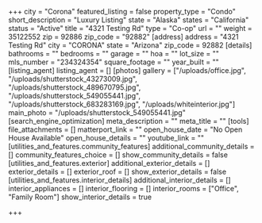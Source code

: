 +++
city = "Corona"
featured_listing = false
property_type = "Condo"
short_description = "Luxury Listing"
state = "Alaska"
states = "California"
status = "Active"
title = "4321 Testing Rd"
type = "Co-op"
url = ""
weight = 35122552
zip = 92886
zip_code = "92882"
[address]
address = "4321 Testing Rd"
city = "CORONA"
state = "Arizona"
zip_code = 92882
[details]
bathrooms = ""
bedrooms = ""
garage = ""
hoa = ""
lot_size = ""
mls_number = "234324354"
square_footage = ""
year_built = ""
[listing_agent]
listing_agent = []
[photos]
gallery = ["/uploads/office.jpg", "/uploads/shutterstock_43273009.jpg", "/uploads/shutterstock_489670795.jpg", "/uploads/shutterstock_549055441.jpg", "/uploads/shutterstock_683283169.jpg", "/uploads/whiteinterior.jpg"]
main_photo = "/uploads/shutterstock_549055441.jpg"
[search_engine_optimization]
meta_description = ""
meta_title = ""
[tools]
file_attachments = []
matterport_link = ""
open_house_date = "No Open House Available"
open_house_details = ""
youtube_link = ""
[utilities_and_features.community_features]
additional_community_details = []
community_features_choice = []
show_community_details = false
[utilities_and_features.exterior]
additional_exterior_details = []
exterior_details = []
exterior_roof = []
show_exterior_details = false
[utilities_and_features.interior_details]
additional_interior_details = []
interior_appliances = []
interior_flooring = []
interior_rooms = ["Office", "Family Room"]
show_interior_details = true

+++
